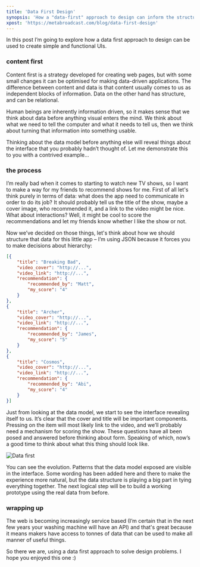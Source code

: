 ```yaml
---
title: 'Data First Design'
synopsis: 'How a "data-first" approach to design can inform the structure of our user interfaces.'
xpost: 'https://metabroadcast.com/blog/data-first-design'
---
```


In this post I’m going to explore how a data first approach to design can be used to create simple and functional UIs.

### content first

Content first is a strategy developed for creating web pages, but with some small changes it can be optimised for making data-driven applications. The difference between content and data is that content usually comes to us as independent blocks of information. Data on the other hand has structure, and can be relational.

Human beings are inherently information driven, so it makes sense that we think about data before anything visual enters the mind. We think about what we need to tell the computer and what it needs to tell us, then we think about turning that information into something usable.

Thinking about the data model before anything else will reveal things about the interface that you probably hadn’t thought of. Let me demonstrate this to you with a contrived example...

### the process

I’m really bad when it comes to starting to watch new TV shows, so I want to make a way for my friends to recommend shows for me. First of all let's think purely in terms of data: what does the app need to communicate in order to do its job? It should probably tell us the title of the show, maybe a cover image, who recommended it, and a link to the video might be nice. What about interactions? Well, it might be cool to score the recommendations and let my friends know whether I like the show or not.

Now we’ve decided on those things, let's think about how we should structure that data for this little app – I’m using JSON because it forces you to make decisions about hierarchy:

```json
[{
    "title": "Breaking Bad",
    "video_cover": "http://...",
    "video_link": "http://...",
    "recommendation": {
        "recommended_by": "Matt",
        "my_score": "4"
    }
},
{
    "title": "Archer",
    "video_cover": "http://...",
    "video_link": "http://...",
    "recommendation": {
        "recommended_by": "James",
        "my_score": "5"
    }
},
{
    "title": "Cosmos",
    "video_cover": "http://...",
    "video_link": "http://...",
    "recommendation": {
        "recommended_by": "Abi",
        "my_score": "4"
    }
}]
```

Just from looking at the data model, we start to see the interface revealing itself to us. It’s clear that the cover and title will be important components. Pressing on the item will most likely link to the video, and we’ll probably need a mechanism for scoring the show. These questions have all been posed and answered before thinking about form. Speaking of which, now’s a good time to think about what this thing should look like.

![Data first](https://c4.staticflickr.com/4/3930/15233660009_0347da4548_b.jpg)

You can see the evolution. Patterns that the data model exposed are visible in the interface. Some wording has been added here and there to make the experience more natural, but the data structure is playing a big part in tying everything together. The next logical step will be to build a working prototype using the real data from before.

### wrapping up

The web is becoming increasingly service based (I’m certain that in the next few years your washing machine will have an API) and that's great because it means makers have access to tonnes of data that can be used to make all manner of useful things.

So there we are, using a data first approach to solve design problems. I hope you enjoyed this one :)
